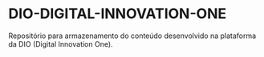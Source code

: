 # DIO-DIGITAL-INNOVATION-ONE
Repositório para armazenamento do conteúdo desenvolvido na plataforma da DIO (Digital Innovation One).
